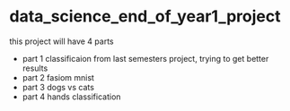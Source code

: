 # data_science_end_of_year1_project
this project will have 4 parts
- part 1 classificaion from last semesters project, trying to get better results
- part 2 fasiom mnist
- part 3 dogs vs cats
- part 4 hands classification
